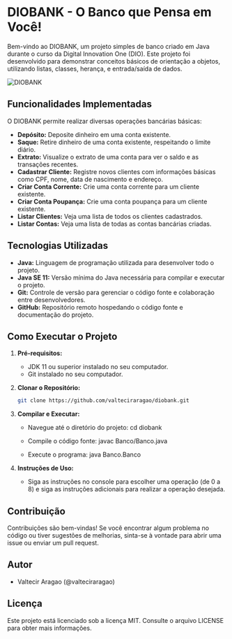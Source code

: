 # DIOBANK - O Banco que Pensa em Você!

Bem-vindo ao DIOBANK, um projeto simples de banco criado em Java durante o curso da Digital Innovation One (DIO). Este projeto foi desenvolvido para demonstrar conceitos básicos de orientação a objetos, utilizando listas, classes, herança, e entrada/saída de dados.

![DIOBANK](image.png)

## Funcionalidades Implementadas

O DIOBANK permite realizar diversas operações bancárias básicas:

- **Depósito:** Deposite dinheiro em uma conta existente.
- **Saque:** Retire dinheiro de uma conta existente, respeitando o limite diário.
- **Extrato:** Visualize o extrato de uma conta para ver o saldo e as transações recentes.
- **Cadastrar Cliente:** Registre novos clientes com informações básicas como CPF, nome, data de nascimento e endereço.
- **Criar Conta Corrente:** Crie uma conta corrente para um cliente existente.
- **Criar Conta Poupança:** Crie uma conta poupança para um cliente existente.
- **Listar Clientes:** Veja uma lista de todos os clientes cadastrados.
- **Listar Contas:** Veja uma lista de todas as contas bancárias criadas.

## Tecnologias Utilizadas

- **Java:** Linguagem de programação utilizada para desenvolver todo o projeto.
- **Java SE 11:** Versão mínima do Java necessária para compilar e executar o projeto.
- **Git:** Controle de versão para gerenciar o código fonte e colaboração entre desenvolvedores.
- **GitHub:** Repositório remoto hospedando o código fonte e documentação do projeto.

## Como Executar o Projeto

1. **Pré-requisitos:**
   - JDK 11 ou superior instalado no seu computador.
   - Git instalado no seu computador.

2. **Clonar o Repositório:**
   ```bash
   git clone https://github.com/valteciraragao/diobank.git

3. **Compilar e Executar:**
    - Navegue até o diretório do projeto:
        cd diobank

    - Compile o código fonte:
        javac Banco/Banco.java

    - Execute o programa:
        java Banco.Banco
4. **Instruções de Uso:**
    - Siga as instruções no console para escolher uma operação (de 0 a 8) e siga as instruções adicionais para realizar a operação desejada.

## Contribuição

Contribuições são bem-vindas! Se você encontrar algum problema no código ou tiver sugestões de melhorias, sinta-se à vontade para abrir uma issue ou enviar um pull request.

## Autor

- Valtecir Aragao (@valteciraragao)

## Licença

Este projeto está licenciado sob a licença MIT. Consulte o arquivo LICENSE para obter mais informações.




